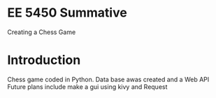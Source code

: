 # EE 5450 Summative
Creating a Chess Game

# Introduction
Chess game coded in Python.
Data base awas created and a Web API
Future plans include make a gui using kivy and Request
